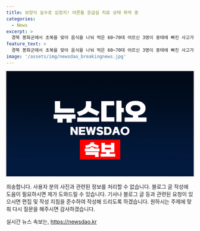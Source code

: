 ```yaml
---
title: 보양식 실수로 심정지! 어른들 응급실 치료 상태 파악 중
categories:
  - News
excerpt: >
  경북 봉화군에서 초복을 맞아 음식을 나눠 먹은 60~70대 어르신 3명이 중태에 빠진 사고가 발생했습니다. 먹었던 오리고기로 심정지나 의식이 저하되는 등 위독한 증세를 보여 병원으로 옮겨졌는데, 일부 환자들은 병원 도착 후 회복되었습니다. 경북도보건환경연구원에서 식중독균 감염 여부 등에 대한 검사를 실시 중이며, 사건에 대한 추가 조사가 진행 중에 있습니다.
feature_text: >
  경북 봉화군에서 초복을 맞아 음식을 나눠 먹은 60~70대 어르신 3명이 중태에 빠진 사고가 발생했습니다. 먹었던 오리고기로 심정지나 의식이 저하되는 등 위독한 증세를 보여 병원으로 옮겨졌는데, 일부 환자들은 병원 도착 후 회복되었습니다. 경북도보건환경연구원에서 식중독균 감염 여부 등에 대한 검사를 실시 중이며, 사건에 대한 추가 조사가 진행 중에 있습니다.
image: '/assets/img/newsdao_breakingnews.jpg'
---
```


<p><img src="/assets/img/newsdao_breakingnews.jpg" alt="pcversion 속보" /></p>

<p>죄송합니다. 사용자 분의 사진과 관련된 정보를 처리할 수 없습니다. 블로그 글 작성에 도움이 필요하시면 제가 도와드릴 수 있습니다. 기사나 블로그 글 등과 관련된 요청이 있으시면 편집 및 작성 지침을 준수하여 작성해 드리도록 하겠습니다. 원하시는 주제에 맞춰 다시 질문을 해주시면 감사하겠습니다.</p>
실시간 뉴스 속보는, <a href="https://newsdao.kr" rel="dofollow">https://newsdao.kr</a>


